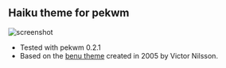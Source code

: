 ## Haiku theme for pekwm

![screenshot](https://github.com/lxmx/pekwm-theme-haiku/assets/58649917/e6c069f4-c89e-4b2e-aed6-d4650bbdce36)

* Tested with pekwm 0.2.1
* Based on the [benu theme](https://github.com/vicgeralds/benu) created in 2005 by Victor Nilsson.

